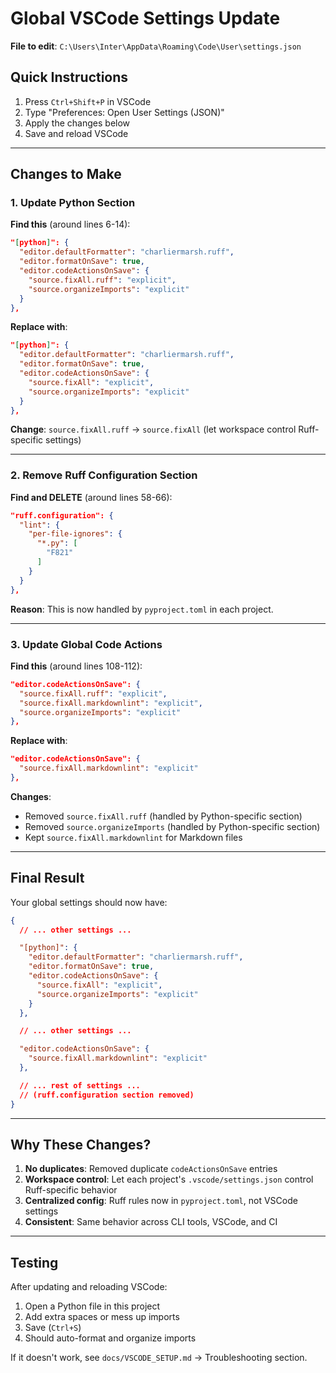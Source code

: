 # Global VSCode Settings Update

**File to edit**: `C:\Users\Inter\AppData\Roaming\Code\User\settings.json`

## Quick Instructions

1. Press `Ctrl+Shift+P` in VSCode
2. Type "Preferences: Open User Settings (JSON)"
3. Apply the changes below
4. Save and reload VSCode

---

## Changes to Make

### 1. Update Python Section

**Find this** (around lines 6-14):
```json
"[python]": {
  "editor.defaultFormatter": "charliermarsh.ruff",
  "editor.formatOnSave": true,
  "editor.codeActionsOnSave": {
    "source.fixAll.ruff": "explicit",
    "source.organizeImports": "explicit"
  }
},
```

**Replace with**:
```json
"[python]": {
  "editor.defaultFormatter": "charliermarsh.ruff",
  "editor.formatOnSave": true,
  "editor.codeActionsOnSave": {
    "source.fixAll": "explicit",
    "source.organizeImports": "explicit"
  }
},
```

**Change**: `source.fixAll.ruff` → `source.fixAll` (let workspace control Ruff-specific settings)

---

### 2. Remove Ruff Configuration Section

**Find and DELETE** (around lines 58-66):
```json
"ruff.configuration": {
  "lint": {
    "per-file-ignores": {
      "*.py": [
        "F821"
      ]
    }
  }
},
```

**Reason**: This is now handled by `pyproject.toml` in each project.

---

### 3. Update Global Code Actions

**Find this** (around lines 108-112):
```json
"editor.codeActionsOnSave": {
  "source.fixAll.ruff": "explicit",
  "source.fixAll.markdownlint": "explicit",
  "source.organizeImports": "explicit"
},
```

**Replace with**:
```json
"editor.codeActionsOnSave": {
  "source.fixAll.markdownlint": "explicit"
},
```

**Changes**:
- Removed `source.fixAll.ruff` (handled by Python-specific section)
- Removed `source.organizeImports` (handled by Python-specific section)
- Kept `source.fixAll.markdownlint` for Markdown files

---

## Final Result

Your global settings should now have:

```json
{
  // ... other settings ...

  "[python]": {
    "editor.defaultFormatter": "charliermarsh.ruff",
    "editor.formatOnSave": true,
    "editor.codeActionsOnSave": {
      "source.fixAll": "explicit",
      "source.organizeImports": "explicit"
    }
  },

  // ... other settings ...

  "editor.codeActionsOnSave": {
    "source.fixAll.markdownlint": "explicit"
  },

  // ... rest of settings ...
  // (ruff.configuration section removed)
}
```

---

## Why These Changes?

1. **No duplicates**: Removed duplicate `codeActionsOnSave` entries
2. **Workspace control**: Let each project's `.vscode/settings.json` control Ruff-specific behavior
3. **Centralized config**: Ruff rules now in `pyproject.toml`, not VSCode settings
4. **Consistent**: Same behavior across CLI tools, VSCode, and CI

---

## Testing

After updating and reloading VSCode:

1. Open a Python file in this project
2. Add extra spaces or mess up imports
3. Save (`Ctrl+S`)
4. Should auto-format and organize imports

If it doesn't work, see `docs/VSCODE_SETUP.md` → Troubleshooting section.
